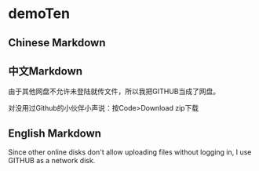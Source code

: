 # demoTen

## Chinese Markdown

## 中文Markdown

由于其他网盘不允许未登陆就传文件，所以我把GITHUB当成了网盘。

对没用过Github的小伙伴小声说：按Code>Download zip下载

## English Markdown

Since other online disks don't allow uploading files without logging in, I use GITHUB as a network disk.
